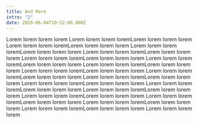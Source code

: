 ```yaml
---
title: And More
intro: "2"
date: 2020-06-04T19:52:00.000Z
---
```

Lorem lorem lorem lorem Lorem lorem lorem loremLorem lorem lorem lorem Lorem lorem lorem loremLorem lorem lorem lorem Lorem lorem lorem loremLorem lorem lorem lorem Lorem lorem lorem loremLorem lorem lorem lorem Lorem lorem lorem loremLorem lorem lorem lorem Lorem lorem lorem loremLorem lorem lorem lorem Lorem lorem lorem loremLorem lorem lorem lorem Lorem lorem lorem loremLorem lorem lorem lorem Lorem lorem lorem loremLorem lorem lorem lorem Lorem lorem lorem loremLorem lorem lorem lorem Lorem lorem lorem loremLorem lorem lorem lorem Lorem lorem lorem loremLorem lorem lorem lorem Lorem lorem lorem loremLorem lorem lorem lorem Lorem lorem lorem loremLorem lorem lorem lorem Lorem lorem lorem loremLorem lorem lorem lorem Lorem lorem lorem loremLorem lorem lorem lorem Lorem lorem lorem loremLorem lorem lorem lorem Lorem lorem lorem lorem